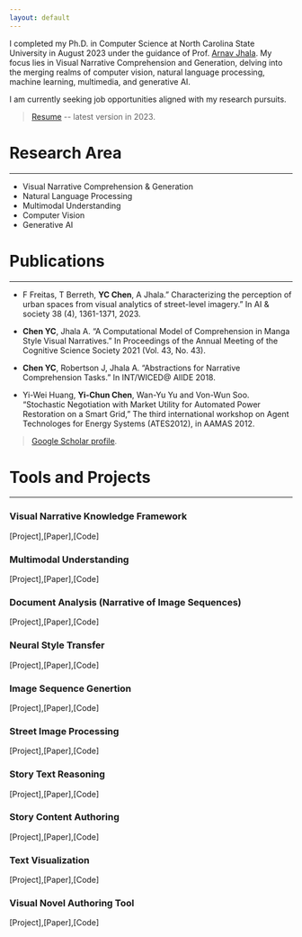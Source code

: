 ```yaml
---
layout: default
---
```


I completed my Ph.D. in Computer Science at North Carolina State University in August 2023 under the guidance of Prof. [Arnav Jhala](https://www.csc.ncsu.edu/people/ahjhala).
My focus lies in Visual Narrative Comprehension and Generation, delving into the merging realms of computer vision, natural language processing, machine learning, multimedia, and generative AI.

I am currently seeking job opportunities aligned with my research pursuits.

> [Resume](https://rimichen.github.io/RimiWeb/files/2023_resume.pdf) -- latest version in 2023.

# Research Area
---

- Visual Narrative Comprehension & Generation
- Natural Language Processing
- Multimodal Understanding
- Computer Vision
- Generative AI


# Publications
---

- F Freitas, T Berreth, **YC Chen**, A Jhala.” Characterizing the perception of urban spaces from visual analytics of street-level imagery.” In AI & society 38 (4), 1361-1371, 2023.

- **Chen YC**, Jhala A. “A Computational Model of Comprehension in Manga Style Visual Narratives.” In Proceedings of the Annual Meeting of the Cognitive Science Society 2021 (Vol. 43, No. 43).

- **Chen YC**, Robertson J, Jhala A. “Abstractions for Narrative Comprehension Tasks.” In INT/WICED@ AIIDE 2018.

- Yi-Wei Huang, **Yi-Chun Chen**, Wan-Yu Yu and Von-Wun Soo. “Stochastic Negotiation with Market Utility for Automated Power Restoration on a Smart Grid,” The third international workshop on Agent Technologes for Energy Systems (ATES2012), in AAMAS 2012.

> [Google Scholar profile](https://scholar.google.com/citations?user=al9zG3YAAAAJ&hl=en).

# Tools and Projects
---
### Visual Narrative Knowledge Framework
[Project],[Paper],[Code]

### Multimodal Understanding
[Project],[Paper],[Code]

### Document Analysis (Narrative of Image Sequences) 
[Project],[Paper],[Code]

### Neural Style Transfer
[Project],[Paper],[Code]

### Image Sequence Genertion
[Project],[Paper],[Code]

### Street Image Processing
[Project],[Paper],[Code]

### Story Text Reasoning
[Project],[Paper],[Code]

### Story Content Authoring
[Project],[Paper],[Code]

### Text Visualization
[Project],[Paper],[Code]

### Visual Novel Authoring Tool
[Project],[Paper],[Code]